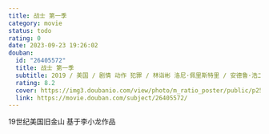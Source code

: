 ```yaml
---
title: 战士 第一季
category: movie
status: todo
rating: 0
date: 2023-09-23 19:26:02
douban:
  id: "26405572"
  title: 战士 第一季
  subtitle: 2019 / 美国 / 剧情 动作 犯罪 / 林诣彬 洛尼·佩里斯特里 / 安德鲁·浩二 郑启蕙
  rating: 8.2
  cover: https://img3.doubanio.com/view/photo/m_ratio_poster/public/p2549914372.jpg
  link: https://movie.douban.com/subject/26405572/
---
```


19世纪美国旧金山 基于李小龙作品 